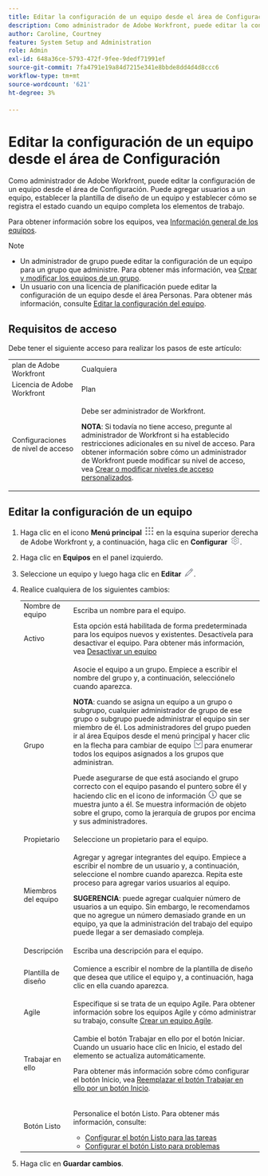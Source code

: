 ```yaml
---
title: Editar la configuración de un equipo desde el área de Configuración
description: Como administrador de Adobe Workfront, puede editar la configuración de un equipo desde el área de Configuración. Puede agregar usuarios a un equipo, establecer la plantilla de diseño de un equipo y establecer cómo se registra el estado cuando un equipo completa los elementos de trabajo.
author: Caroline, Courtney
feature: System Setup and Administration
role: Admin
exl-id: 648a36ce-5793-472f-9fee-9dedf71991ef
source-git-commit: 7fa4791e19a84d7215e341e8bbde8dd4d4d8ccc6
workflow-type: tm+mt
source-wordcount: '621'
ht-degree: 3%

---
```


# Editar la configuración de un equipo desde el área de Configuración

Como administrador de Adobe Workfront, puede editar la configuración de un equipo desde el área de Configuración. Puede agregar usuarios a un equipo, establecer la plantilla de diseño de un equipo y establecer cómo se registra el estado cuando un equipo completa los elementos de trabajo.

Para obtener información sobre los equipos, vea [Información general de los equipos](../../../people-teams-and-groups/create-and-manage-teams/teams-overview.md).

>[!NOTE]
>
>* Un administrador de grupo puede editar la configuración de un equipo para un grupo que administre. Para obtener más información, vea [Crear y modificar los equipos de un grupo](../../../administration-and-setup/manage-groups/work-with-group-objects/create-and-modify-a-groups-teams.md).
>* Un usuario con una licencia de planificación puede editar la configuración de un equipo desde el área Personas. Para obtener más información, consulte [Editar la configuración del equipo](../../../people-teams-and-groups/create-and-manage-teams/edit-team-settings.md).
>

## Requisitos de acceso

Debe tener el siguiente acceso para realizar los pasos de este artículo:

<table style="table-layout:auto"> 
 <col> 
 <col> 
 <tbody> 
  <tr> 
   <td role="rowheader">plan de Adobe Workfront</td> 
   <td>Cualquiera</td> 
  </tr> 
  <tr> 
   <td role="rowheader">Licencia de Adobe Workfront</td> 
   <td>Plan</td> 
  </tr> 
  <tr> 
   <td role="rowheader">Configuraciones de nivel de acceso</td> 
   <td> <p>Debe ser administrador de Workfront.</p> <p><b>NOTA</b>: Si todavía no tiene acceso, pregunte al administrador de Workfront si ha establecido restricciones adicionales en su nivel de acceso. Para obtener información sobre cómo un administrador de Workfront puede modificar su nivel de acceso, vea <a href="../../../administration-and-setup/add-users/configure-and-grant-access/create-modify-access-levels.md" class="MCXref xref">Crear o modificar niveles de acceso personalizados</a>.</p> </td> 
  </tr> 
 </tbody> 
</table>

## Editar la configuración de un equipo

1. Haga clic en el icono **Menú principal** ![](assets/main-menu-icon.png) en la esquina superior derecha de Adobe Workfront y, a continuación, haga clic en **Configurar** ![](assets/gear-icon-settings.png).

1. Haga clic en **Equipos** en el panel izquierdo.
1. Seleccione un equipo y luego haga clic en **Editar** ![](assets/edit-icon.png).

1. Realice cualquiera de los siguientes cambios:

   <table style="table-layout:auto"> 
    <col> 
    <col> 
    <tbody> 
     <tr> 
      <td role="rowheader">Nombre de equipo</td> 
      <td>Escriba un nombre para el equipo.</td> 
     </tr>
      <tr data-mc-conditions="QuicksilverOrClassic.Draft mode"> 
       <td role="rowheader">Activo </td> 
       <td>Esta opción está habilitada de forma predeterminada para los equipos nuevos y existentes. Desactívela para desactivar el equipo. Para obtener más información, vea <a href="../../../people-teams-and-groups/create-and-manage-teams/deactivate-a-team.md" class="MCXref xref">Desactivar un equipo</a> </td> 
      </tr>
     <tr> 
      <td role="rowheader">Grupo</td> 
      <td> <p>Asocie el equipo a un grupo. Empiece a escribir el nombre del grupo y, a continuación, selecciónelo cuando aparezca.</p> <p><b>NOTA</b>: cuando se asigna un equipo a un grupo o subgrupo, cualquier administrador de grupo de ese grupo o subgrupo puede administrar el equipo sin ser miembro de él. Los administradores del grupo pueden ir al área Equipos desde el menú principal y hacer clic en la flecha para cambiar de equipo <img src="assets/switch-team-icon.png" alt="Icono Cambiar equipo"> para enumerar todos los equipos asignados a los grupos que administran.</p> <p>Puede asegurarse de que está asociando el grupo correcto con el equipo pasando el puntero sobre él y haciendo clic en el icono de información <img src="assets/info-icon.png"> que se muestra junto a él. Se muestra información de objeto sobre el grupo, como la jerarquía de grupos por encima y sus administradores.</p> </td> 
     </tr> 
     <tr> 
      <td role="rowheader">Propietario</td> 
      <td>Seleccione un propietario para el equipo.</td> 
     </tr> 
     <tr> 
      <td role="rowheader">Miembros del equipo</td> 
      <td> <p>Agregar y agregar integrantes del equipo. Empiece a escribir el nombre de un usuario y, a continuación, seleccione el nombre cuando aparezca. Repita este proceso para agregar varios usuarios al equipo.</p> 
      <p><b>SUGERENCIA</b>: puede agregar cualquier número de usuarios a un equipo. Sin embargo, le recomendamos que no agregue un número demasiado grande en un equipo, ya que la administración del trabajo del equipo puede llegar a ser demasiado compleja.</p> </td> 
     </tr> 
     <tr> 
      <td role="rowheader">Descripción</td> 
      <td>Escriba una descripción para el equipo.</td> 
     </tr> 
     <tr> 
      <td role="rowheader">Plantilla de diseño</td> 
      <td> <p>Comience a escribir el nombre de la plantilla de diseño que desea que utilice el equipo y, a continuación, haga clic en ella cuando aparezca.</p> </td> 
     </tr> 
     <tr> 
      <td role="rowheader">Agile</td> 
      <td>Especifique si se trata de un equipo Agile. Para obtener información sobre los equipos Agile y cómo administrar su trabajo, consulte <a href="../../../agile/get-started-with-agile-in-workfront/create-an-agile-team.md" class="MCXref xref">Crear un equipo Agile</a>.</td> 
     </tr> 
     <tr data-mc-conditions=""> 
      <td role="rowheader">Trabajar en ello</td> 
      <td> <p>Cambie el botón Trabajar en ello por el botón Iniciar. Cuando un usuario hace clic en Inicio, el estado del elemento se actualiza automáticamente.</p> <p>Para obtener más información sobre cómo configurar el botón Inicio, vea <a href="../../../people-teams-and-groups/create-and-manage-teams/work-on-it-button-to-start-button.md" class="MCXref xref">Reemplazar el botón Trabajar en ello por un botón Inicio</a>.</p> </td> 
     </tr> 
     <tr> 
      <td role="rowheader">Botón Listo</td> 
      <td> <p>Personalice el botón Listo. Para obtener más información, consulte:</p> 
       <ul> 
        <li><a href="../../../people-teams-and-groups/create-and-manage-teams/configure-the-done-button-for-tasks.md" class="MCXref xref">Configurar el botón Listo para las tareas</a> </li> 
        <li><a href="../../../people-teams-and-groups/create-and-manage-teams/configure-the-done-button-for-issues.md" class="MCXref xref">Configurar el botón Listo para problemas</a> </li> 
       </ul> </td> 
     </tr> 
    </tbody> 
   </table>

1. Haga clic en **Guardar cambios**.
